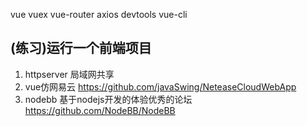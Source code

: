 vue
vuex
vue-router
axios
devtools
vue-cli

## (练习)运行一个前端项目
1. httpserver 局域网共享
2. vue仿网易云 https://github.com/javaSwing/NeteaseCloudWebApp
3. nodebb 基于nodejs开发的体验优秀的论坛 https://github.com/NodeBB/NodeBB
